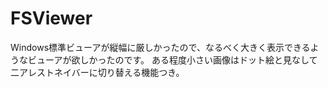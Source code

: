 # FSViewer
Windows標準ビューアが縦幅に厳しかったので、なるべく大きく表示できるようなビューアが欲しかったのです。
ある程度小さい画像はドット絵と見なして二アレストネイバーに切り替える機能つき。
